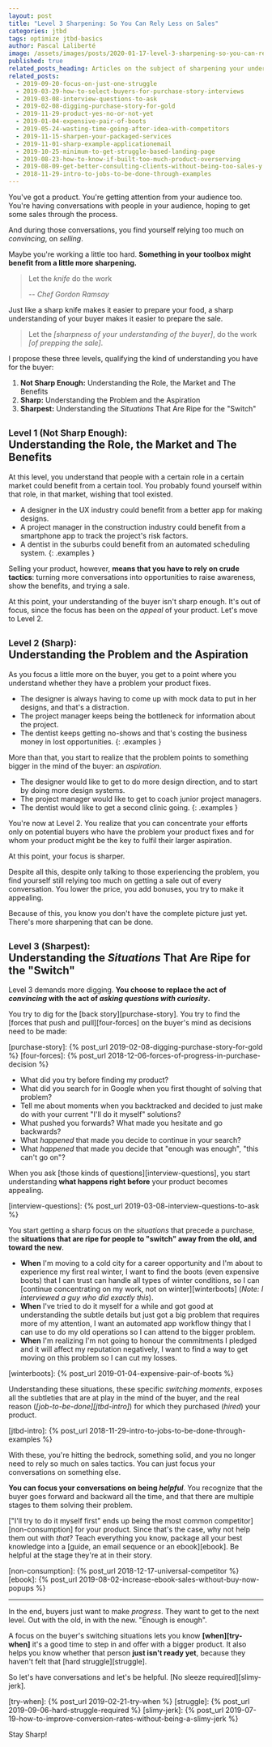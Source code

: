 ```yaml
---
layout: post
title: "Level 3 Sharpening: So You Can Rely Less on Sales"
categories: jtbd
tags: optimize jtbd-basics
author: Pascal Laliberté
image: /assets/images/posts/2020-01-17-level-3-sharpening-so-you-can-rely-less-on-sales.jpg
published: true
related_posts_heading: Articles on the subject of sharpening your understanding of the buyer
related_posts:
  - 2019-09-20-focus-on-just-one-struggle
  - 2019-03-29-how-to-select-buyers-for-purchase-story-interviews
  - 2019-03-08-interview-questions-to-ask
  - 2019-02-08-digging-purchase-story-for-gold
  - 2019-11-29-product-yes-no-or-not-yet
  - 2019-01-04-expensive-pair-of-boots
  - 2019-05-24-wasting-time-going-after-idea-with-competitors
  - 2019-11-15-sharpen-your-packaged-services
  - 2019-11-01-sharp-example-applicationemail
  - 2019-10-25-minimum-to-get-struggle-based-landing-page
  - 2019-08-23-how-to-know-if-built-too-much-product-overserving
  - 2019-08-09-get-better-consulting-clients-without-being-too-sales-y
  - 2018-11-29-intro-to-jobs-to-be-done-through-examples
---
```


You've got a product. You're getting attention from your audience too. You're having conversations with people in your audience, hoping to get some sales through the process.

And during those conversations, you find yourself relying too much on _convincing_, on _selling_.

Maybe you're working a little too hard. **Something in your toolbox might benefit from a little more sharpening.**

> Let the _knife_ do the work
> 
> -- <cite>Chef Gordon Ramsay</cite>

Just like a sharp knife makes it easier to prepare your food, a sharp understanding of your buyer makes it easier to prepare the sale.

> Let the _[sharpness of your understanding of the buyer]_, do the work _[of prepping the sale]_.

I propose these three levels, qualifying the kind of understanding you have for the buyer:

1. **Not Sharp Enough:** Understanding the Role, the Market and The Benefits
2. **Sharp:** Understanding the Problem and the Aspiration
3. **Sharpest:** Understanding the _Situations_ That Are Ripe for the "Switch"

## <small>Level 1 (Not Sharp Enough):</small><br>Understanding the Role, the Market and The Benefits

At this level, you understand that people with a certain role in a certain market could benefit from a certain tool. You probably found yourself within that role, in that market, wishing that tool existed.

* A designer in the UX industry could benefit from a better app for making designs.
* A project manager in the construction industry could benefit from a smartphone app to track the project's risk factors.
* A dentist in the suburbs could benefit from an automated scheduling system.
{: .examples }

Selling your product, however, **means that you have to rely on crude tactics**: turning more conversations into opportunities to raise awareness, show the benefits, and trying a sale.

At this point, your understanding of the buyer isn't sharp enough. It's out of focus, since the focus has been on the _appeal_ of your product. Let's move to Level 2.

## <small>Level 2 (Sharp):</small><br>Understanding the Problem and the Aspiration

As you focus a little more on the buyer, you get to a point where you understand whether they have a problem your product fixes.

* The designer is always having to come up with mock data to put in her designs, and that's a distraction.
* The project manager keeps being the bottleneck for information about the project.
* The dentist keeps getting no-shows and that's costing the business money in lost opportunities.
{: .examples }

More than that, you start to realize that the problem points to something bigger in the mind of the buyer: an _aspiration_.

* The designer would like to get to do more design direction, and to start by doing more design systems.
* The project manager would like to get to coach junior project managers.
* The dentist would like to get a second clinic going.
{: .examples }

You're now at Level 2. You realize that you can concentrate your efforts only on potential buyers who have the problem your product fixes and for whom your product might be the key to fulfil their larger aspiration.

At this point, your focus is sharper.

Despite all this, despite only talking to those experiencing the problem, you find yourself still relying too much on getting a sale out of every conversation. You lower the price, you add bonuses, you try to make it appealing.

Because of this, you know you don't have the complete picture just yet. There's more sharpening that can be done.

## <small>Level 3 (Sharpest):</small><br> Understanding the _Situations_ That Are Ripe for the "Switch"

Level 3 demands more digging. **You choose to replace the act of _convincing_ with the act of _asking questions with curiosity_.**

You try to dig for the [back story][purchase-story]. You try to find the [forces that push and pull][four-forces] on the buyer's mind as decisions need to be made:

[purchase-story]: {% post_url 2019-02-08-digging-purchase-story-for-gold %}
[four-forces]: {% post_url 2018-12-06-forces-of-progress-in-purchase-decision %}

* What did you try before finding my product?
* What did you search for in Google when you first thought of solving that problem?
* Tell me about moments when you backtracked and decided to just make do with your current "I'll do it myself" solutions?
* What pushed you forwards? What made you hesitate and go backwards?
* What _happened_ that made you decide to continue in your search?
* What _happened_ that made you decide that "enough was enough", "this can't go on"?

When you ask [those kinds of questions][interview-questions], you start understanding **what happens right before** your product becomes appealing.

[interview-questions]: {% post_url 2019-03-08-interview-questions-to-ask %}

You start getting a sharp focus on the _situations_ that precede a purchase, the **situations that are ripe for people to "switch" away from the old, and toward the new**.

* **When** I'm moving to a cold city for a career opportunity and I'm about to experience my first real winter, I want to find the boots (even expensive boots) that I can trust can handle all types of winter conditions, so I can [continue concentrating on my work, not on winter][winterboots] (_Note: I interviewed a guy who did exactly this_).
* **When** I've tried to do it myself for a while and got good at understanding the subtle details but just got a big problem that requires more of my attention, I want an automated app workflow thingy that I can use to do my old operations so I can attend to the bigger problem.
* **When** I'm realizing I'm not going to honour the commitments I pledged and it will affect my reputation negatively, I want to find a way to get moving on this problem so I can cut my losses.

[winterboots]: {% post_url 2019-01-04-expensive-pair-of-boots %}

Understanding these situations, these specific _switching moments_, exposes all the subtleties that are at play in the mind of the buyer, and the real reason (_[job-to-be-done][jtbd-intro]_) for which they purchased (_hired_) your product.

[jtbd-intro]: {% post_url 2018-11-29-intro-to-jobs-to-be-done-through-examples %}

With these, you're hitting the bedrock, something solid, and you no longer need to rely so much on sales tactics. You can just focus your conversations on something else.

**You can focus your conversations on being _helpful_**. You recognize that the buyer goes forward and backward all the time, and that there are multiple stages to them solving their problem.

["I'll try to do it myself first" ends up being the most common competitor][non-consumption] for your product. Since that's the case, why not help them out with _that_? Teach everything you know, package all your best knowledge into a [guide, an email sequence or an ebook][ebook]. Be helpful at the stage they're at in their story.

[non-consumption]: {% post_url 2018-12-17-universal-competitor %}
[ebook]: {% post_url 2019-08-02-increase-ebook-sales-without-buy-now-popups %}

---

In the end, buyers just want to make _progress_. They want to get to the next level. Out with the old, in with the new. "Enough is enough".

A focus on the buyer's switching situations lets you know **[when][try-when]** it's a good time to step in and offer with a bigger product. It also helps you know whether that person **just isn't ready yet**, because they haven't felt that [hard struggle][struggle].

So let's have conversations and let's be helpful. [No sleeze required][slimy-jerk].

[try-when]: {% post_url 2019-02-21-try-when %}
[struggle]: {% post_url 2019-09-06-hard-struggle-required %}
[slimy-jerk]: {% post_url 2019-07-19-how-to-improve-conversion-rates-without-being-a-slimy-jerk %}

Stay Sharp!
